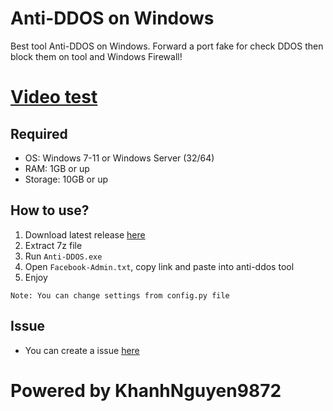 # Anti-DDOS on Windows
Best tool Anti-DDOS on Windows. Forward a port fake for check DDOS then block them on tool and Windows Firewall!

# [Video test](https://www.facebook.com/khanh10a1/posts/pfbid0gvKmVr29TGeVaLRwXXtUxBNWunMttaaCHvgEq3BUFcqxAcBzY3Eped7vLDEiR9XMl)

## Required
- OS: Windows 7-11 or Windows Server (32/64)
- RAM: 1GB or up
- Storage: 10GB or up

## How to use?
1. Download latest release [here](https://github.com/KhanhNguyen9872/Anti-DDOS_Win/releases)
2. Extract 7z file
3. Run `Anti-DDOS.exe`
4. Open `Facebook-Admin.txt`, copy link and paste into anti-ddos tool
5. Enjoy

`Note: You can change settings from config.py file`

## Issue
- You can create a issue [here](https://github.com/KhanhNguyen9872/anti_ddos_python3_win/issues)

# Powered by KhanhNguyen9872

